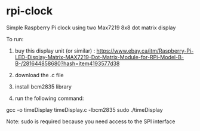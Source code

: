 # rpi-clock
Simple Raspberry Pi clock using two Max7219 8x8 dot matrix display

To run:
1. buy this display unit (or similar) : https://www.ebay.ca/itm/Raspberry-Pi-LED-Display-Matrix-MAX7219-Dot-Matrix-Module-for-RPi-Model-B-B-/281644858680?hash=item4193577d38

2. download the .c file
3. install bcm2835 library 
4. run the following command:


gcc -o timeDisplay timeDisplay.c -lbcm2835
sudo ./timeDisplay


Note: sudo is required because you need access to the SPI interface
